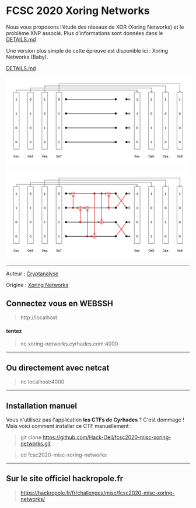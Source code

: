 # FCSC 2020 Xoring Networks

Nous vous proposons l’étude des réseaux de XOR (Xoring Networks) et le problème XNP associé. Plus d’informations sont données dans le [DETAILS.md](DETAILS.md)

Une version plus simple de cette épreuve est disponible ici : Xoring Networks (Baby).


[DETAILS.md](DETAILS.md)

![instance.png](instance.png)

![instance_solution.png](instance_solution.png)



---

Auteur : [Cryptanalyse](https://twitter.com/Cryptanalyse)

Origine : [Xoring Networks](https://hackropole.fr/fr/challenges/misc/fcsc2020-misc-xoring-networks/)



## Connectez vous en WEBSSH
> http://localhost


#### tentez 
> nc xoring-networks.cyrhades.com:4000


-----------

## Ou directement avec netcat
> nc localhost:4000

-----------

## Installation manuel
Vous n'utilisez pas l'application **les CTFs de Cyrhades** ? C'est dommage !
Mais voici comment installer ce CTF manuellement :

> git clone https://github.com/Hack-Oeil/fcsc2020-misc-xoring-networks.git

> cd fcsc2020-misc-xoring-networks


-----------

## Sur le site officiel hackropole.fr
> https://hackropole.fr/fr/challenges/misc/fcsc2020-misc-xoring-networks/